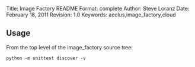 Title: Image Factory README
Format: complete
Author: Steve Loranz
Date: February 18, 2011
Revision: 1.0
Keywords: aeolus,image_factory,cloud

## Usage ##

From the top level of the image_factory source tree:

	python -m unittest discover -v